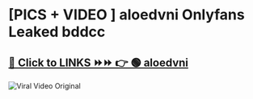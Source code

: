 
 # [PICS + VIDEO ] aloedvni Onlyfans Leaked bddcc

## <h2><a href="https://clipsfans.com/aloedvni&ref=git">🔗 Click to LINKS ⏩⏩ 👉 🟢 aloedvni </a></h2>

<a href="https://clipsfans.com/aloedvni&ref=git" rel="nofollow" data-target="animated-image.originalLink"><img src="https://i.ibb.co.com/xMMVF88/686577567.gif" alt="Viral Video Original" style="max-width: 100%; display: inline-block;" data-target="animated-image.originalImage"></a>

